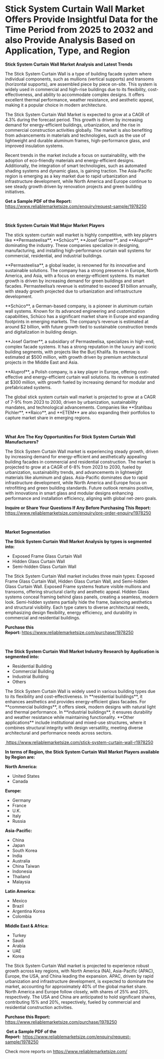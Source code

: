 <p><h1>Stick System Curtain Wall Market Offers Provide Insightful Data for the Time Period from 2025 to 2032 and also Provide Analysis Based on Application, Type, and Region</h1></p><p><strong>Stick System Curtain Wall Market Analysis and Latest Trends</strong></p>
<p><p>The Stick System Curtain Wall is a type of building facade system where individual components, such as mullions (vertical supports) and transoms (horizontal supports), are assembled piece by piece on-site. This system is widely used in commercial and high-rise buildings due to its flexibility, cost-effectiveness, and ability to accommodate complex designs. It offers excellent thermal performance, weather resistance, and aesthetic appeal, making it a popular choice in modern architecture.</p><p>The Stick System Curtain Wall Market is expected to grow at a CAGR of 4.3% during the forecast period. This growth is driven by increasing demand for energy-efficient buildings, urbanization, and the rise in commercial construction activities globally. The market is also benefiting from advancements in materials and technologies, such as the use of lightweight and durable aluminum frames, high-performance glass, and improved insulation systems.</p><p>Recent trends in the market include a focus on sustainability, with the adoption of eco-friendly materials and energy-efficient designs. Additionally, the integration of smart technologies, such as automated shading systems and dynamic glass, is gaining traction. The Asia-Pacific region is emerging as a key market due to rapid urbanization and infrastructure development, while North America and Europe continue to see steady growth driven by renovation projects and green building initiatives.</p></p>
<p><strong>Get a Sample PDF of the Report:&nbsp;</strong> <a href="https://www.reliablemarketsize.com/enquiry/request-sample/1978250?utm_campaign=1133&utm_medium=2&utm_source=Github&utm_content=ia&utm_term=30012025&utm_id=stick-system-curtain-wall">https://www.reliablemarketsize.com/enquiry/request-sample/1978250</a></p>
<p>&nbsp;</p>
<p><strong>Stick System Curtain Wall Major Market Players</strong></p>
<p><p>The stick system curtain wall market is highly competitive, with key players like **Permasteelisa**, **Schüco**, **Josef Gartner**, and **Aluprof** dominating the industry. These companies specialize in designing, manufacturing, and installing high-performance curtain wall systems for commercial, residential, and industrial buildings.</p><p>**Permasteelisa**, a global leader, is renowned for its innovative and sustainable solutions. The company has a strong presence in Europe, North America, and Asia, with a focus on energy-efficient systems. Its market growth is driven by increasing demand for green buildings and smart facades. Permasteelisa’s revenue is estimated to exceed $1 billion annually, with steady growth projected due to urbanization and infrastructure development.</p><p>**Schüco**, a German-based company, is a pioneer in aluminum curtain wall systems. Known for its advanced engineering and customization capabilities, Schüco has a significant market share in Europe and expanding footprints in emerging markets. The company’s revenue is estimated at around $2 billion, with future growth tied to sustainable construction trends and digitalization in building design.</p><p>**Josef Gartner**, a subsidiary of Permasteelisa, specializes in high-end, complex facade systems. It has a strong reputation in the luxury and iconic building segments, with projects like the Burj Khalifa. Its revenue is estimated at $500 million, with growth driven by premium architectural projects in the Middle East and Asia.</p><p>**Aluprof**, a Polish company, is a key player in Europe, offering cost-effective and energy-efficient curtain wall solutions. Its revenue is estimated at $300 million, with growth fueled by increasing demand for modular and prefabricated systems.</p><p>The global stick system curtain wall market is projected to grow at a CAGR of 7-9% from 2023 to 2030, driven by urbanization, sustainability mandates, and technological advancements. Companies like **Stahlbau Pichler**, **Raico**, and **ETEM** are also expanding their portfolios to capture market share in emerging regions.</p></p>
<p>&nbsp;</p>
<p><strong>What Are The Key Opportunities For Stick System Curtain Wall Manufacturers?</strong></p>
<p><p>The Stick System Curtain Wall market is experiencing steady growth, driven by increasing demand for energy-efficient and aesthetically appealing building facades in commercial and residential construction. The market is projected to grow at a CAGR of 6-8% from 2023 to 2030, fueled by urbanization, sustainability trends, and advancements in lightweight materials like aluminum and glass. Asia-Pacific dominates due to rapid infrastructure development, while North America and Europe focus on retrofitting and green building standards. Future outlook remains positive, with innovations in smart glass and modular designs enhancing performance and installation efficiency, aligning with global net-zero goals.</p></p>
<p><strong>Inquire or Share Your Questions If Any Before Purchasing This Report:</strong> <a href="https://www.reliablemarketsize.com/enquiry/pre-order-enquiry/1978250?utm_campaign=1133&utm_medium=2&utm_source=Github&utm_content=ia&utm_term=30012025&utm_id=stick-system-curtain-wall">https://www.reliablemarketsize.com/enquiry/pre-order-enquiry/1978250</a></p>
<p>&nbsp;</p>
<p><strong>Market Segmentation</strong></p>
<p><strong>The Stick System Curtain Wall Market Analysis by types is segmented into:</strong></p>
<p><ul><li>Exposed Frame Glass Curtain Wall</li><li>Hidden Glass Curtain Wall</li><li>Semi-hidden Glass Curtain Wall</li></ul></p>
<p><p>The Stick System Curtain Wall market includes three main types: Exposed Frame Glass Curtain Wall, Hidden Glass Curtain Wall, and Semi-hidden Glass Curtain Wall. Exposed Frame systems feature visible mullions and transoms, offering structural clarity and aesthetic appeal. Hidden Glass systems conceal framing behind glass panels, creating a seamless, modern look. Semi-hidden systems partially hide the frame, balancing aesthetics and structural visibility. Each type caters to diverse architectural needs, emphasizing design flexibility, energy efficiency, and durability in commercial and residential buildings.</p></p>
<p><strong>Purchase this Report:&nbsp;</strong><a href="https://www.reliablemarketsize.com/purchase/1978250?utm_campaign=1133&utm_medium=2&utm_source=Github&utm_content=ia&utm_term=30012025&utm_id=stick-system-curtain-wall">https://www.reliablemarketsize.com/purchase/1978250</a></p>
<p>&nbsp;</p>
<p><strong>The Stick System Curtain Wall Market Industry Research by Application is segmented into:</strong></p>
<p><ul><li>Residential Building</li><li>Commercial Building</li><li>Industrial Building</li><li>Others</li></ul></p>
<p><p>The Stick System Curtain Wall is widely used in various building types due to its flexibility and cost-effectiveness. In **residential buildings**, it enhances aesthetics and provides energy-efficient glass facades. For **commercial buildings**, it offers sleek, modern designs with natural light and thermal performance. In **industrial buildings**, it ensures durability and weather resistance while maintaining functionality. **Other applications** include institutional and mixed-use structures, where it combines structural integrity with design versatility, meeting diverse architectural and performance needs across sectors.</p></p>
<p><a href="https://www.reliablemarketsize.com/stick-system-curtain-wall-r1978250?utm_campaign=1133&utm_medium=2&utm_source=Github&utm_content=ia&utm_term=30012025&utm_id=stick-system-curtain-wall">&nbsp;https://www.reliablemarketsize.com/stick-system-curtain-wall-r1978250</a></p>
<p><strong>In terms of Region, the Stick System Curtain Wall Market Players available by Region are:</strong></p>
<p>
    <p> <strong> North America: </strong>
        <ul>
            <li>United States</li>
            <li>Canada</li>
        </ul>
        </p> 
    <p> <strong> Europe: </strong>
        <ul>
            <li>Germany</li>
            <li>France</li>
            <li>U.K.</li>
            <li>Italy</li>
            <li>Russia</li>
        </ul>
        </p> 
    <p> <strong> Asia-Pacific: </strong>
        <ul>
            <li>China</li>
            <li>Japan</li>
            <li>South Korea</li>
            <li>India</li>
            <li>Australia</li>
            <li>China Taiwan</li>
            <li>Indonesia</li>
            <li>Thailand</li>
            <li>Malaysia</li>
        </ul>
        </p> 
    <p> <strong> Latin America: </strong>
        <ul>
            <li>Mexico</li>
            <li>Brazil</li>
            <li>Argentina Korea</li>
            <li>Colombia</li>
        </ul>
        </p> 
    <p> <strong> Middle East & Africa: </strong>
        <ul>
            <li>Turkey</li>
            <li>Saudi</li>
            <li>Arabia</li>
            <li>UAE</li>
            <li>Korea</li>
        </ul>
    </p>
    </p>
<p><p>The Stick System Curtain Wall market is projected to experience robust growth across key regions, with North America (NA), Asia-Pacific (APAC), Europe, the USA, and China leading the expansion. APAC, driven by rapid urbanization and infrastructure development, is expected to dominate the market, accounting for approximately 40% of the global market share. North America and Europe follow closely, with shares of 25% and 20%, respectively. The USA and China are anticipated to hold significant shares, contributing 15% and 20%, respectively, fueled by commercial and residential construction activities.</p></p>
<p><strong>Purchase this Report: </strong><a href="https://www.reliablemarketsize.com/purchase/1978250?utm_campaign=1133&utm_medium=2&utm_source=Github&utm_content=ia&utm_term=30012025&utm_id=stick-system-curtain-wall">https://www.reliablemarketsize.com/purchase/1978250</a></p>
<p>&nbsp;<strong>Get a Sample PDF of the Report:&nbsp;&nbsp;</strong><a href="https://www.reliablemarketsize.com/enquiry/request-sample/1978250?utm_campaign=1133&utm_medium=2&utm_source=Github&utm_content=ia&utm_term=30012025&utm_id=stick-system-curtain-wall">https://www.reliablemarketsize.com/enquiry/request-sample/1978250</a></p>
<p><strong></strong></p>
<p>Check more reports on <a href="https://www.reliablemarketsize.com/?utm_campaign=1133&utm_medium=2&utm_source=Github&utm_content=ia&utm_term=30012025&utm_id=stick-system-curtain-wall">https://www.reliablemarketsize.com/</a></p>